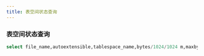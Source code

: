 ```yaml
---
title: 表空间状态查询
---
```

### 表空间状态查询
``` sql
select file_name,autoextensible,tablespace_name,bytes/1024/1024 m,maxbytes/1024/1024 from dba_data_files order by file_name desc;
```
